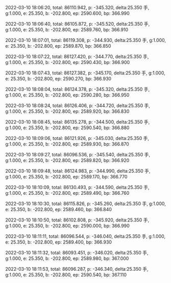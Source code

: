 2022-03-10 18:06:20, total: 86110.942, p: -345.320, delta:25.350 手, g:1.000, e: 25.350, b: -202.800, ep: 2590.600, bp: 366.990

2022-03-10 18:06:40, total: 86105.872, p: -345.520, delta:25.350 手, g:1.000, e: 25.350, b: -202.800, ep: 2589.760, bp: 366.910

2022-03-10 18:07:01, total: 86119.308, p: -344.930, delta:25.350 手, g:1.000, e: 25.350, b: -202.800, ep: 2589.870, bp: 366.850

2022-03-10 18:07:22, total: 86127.420, p: -344.770, delta:25.350 手, g:1.000, e: 25.350, b: -202.800, ep: 2590.430, bp: 366.900

2022-03-10 18:07:43, total: 86127.382, p: -345.170, delta:25.350 手, g:1.000, e: 25.350, b: -202.800, ep: 2590.270, bp: 366.930

2022-03-10 18:08:04, total: 86124.378, p: -345.320, delta:25.350 手, g:1.000, e: 25.350, b: -202.800, ep: 2590.280, bp: 366.950

2022-03-10 18:08:24, total: 86126.406, p: -344.720, delta:25.350 手, g:1.000, e: 25.350, b: -202.800, ep: 2589.920, bp: 366.830

2022-03-10 18:08:45, total: 86135.278, p: -344.500, delta:25.350 手, g:1.000, e: 25.350, b: -202.800, ep: 2590.540, bp: 366.880

2022-03-10 18:09:06, total: 86121.926, p: -345.030, delta:25.350 手, g:1.000, e: 25.350, b: -202.800, ep: 2589.930, bp: 366.870

2022-03-10 18:09:27, total: 86096.536, p: -345.540, delta:25.350 手, g:1.000, e: 25.350, b: -202.800, ep: 2589.820, bp: 366.920

2022-03-10 18:09:48, total: 86124.983, p: -344.990, delta:25.350 手, g:1.000, e: 25.350, b: -202.800, ep: 2589.170, bp: 366.770

2022-03-10 18:10:09, total: 86130.493, p: -344.590, delta:25.350 手, g:1.000, e: 25.350, b: -202.800, ep: 2589.490, bp: 366.760

2022-03-10 18:10:30, total: 86115.826, p: -345.260, delta:25.350 手, g:1.000, e: 25.350, b: -202.800, ep: 2589.460, bp: 366.840

2022-03-10 18:10:50, total: 86102.808, p: -345.920, delta:25.350 手, g:1.000, e: 25.350, b: -202.800, ep: 2590.000, bp: 366.990

2022-03-10 18:11:11, total: 86096.544, p: -346.040, delta:25.350 手, g:1.000, e: 25.350, b: -202.800, ep: 2589.400, bp: 366.930

2022-03-10 18:11:32, total: 86093.451, p: -346.020, delta:25.350 手, g:1.000, e: 25.350, b: -202.800, ep: 2589.980, bp: 367.000

2022-03-10 18:11:53, total: 86096.287, p: -346.340, delta:25.350 手, g:1.000, e: 25.350, b: -202.800, ep: 2590.540, bp: 367.110